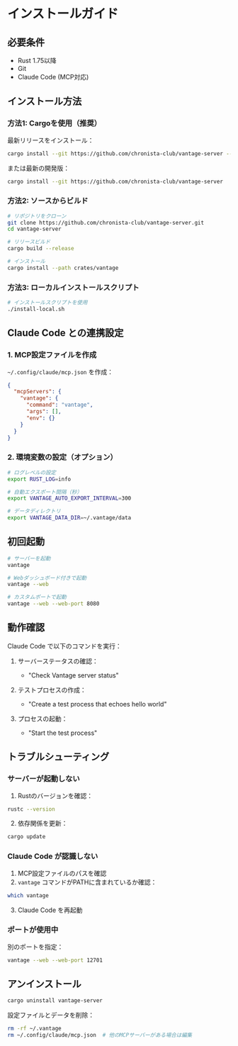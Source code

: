 # インストールガイド

## 必要条件

- Rust 1.75以降
- Git
- Claude Code (MCP対応)

## インストール方法

### 方法1: Cargoを使用（推奨）

最新リリースをインストール：
```bash
cargo install --git https://github.com/chronista-club/vantage-server --tag v0.2.0
```

または最新の開発版：
```bash
cargo install --git https://github.com/chronista-club/vantage-server
```

### 方法2: ソースからビルド

```bash
# リポジトリをクローン
git clone https://github.com/chronista-club/vantage-server.git
cd vantage-server

# リリースビルド
cargo build --release

# インストール
cargo install --path crates/vantage
```

### 方法3: ローカルインストールスクリプト

```bash
# インストールスクリプトを使用
./install-local.sh
```

## Claude Code との連携設定

### 1. MCP設定ファイルを作成

`~/.config/claude/mcp.json` を作成：

```json
{
  "mcpServers": {
    "vantage": {
      "command": "vantage",
      "args": [],
      "env": {}
    }
  }
}
```

### 2. 環境変数の設定（オプション）

```bash
# ログレベルの設定
export RUST_LOG=info

# 自動エクスポート間隔（秒）
export VANTAGE_AUTO_EXPORT_INTERVAL=300

# データディレクトリ
export VANTAGE_DATA_DIR=~/.vantage/data
```

## 初回起動

```bash
# サーバーを起動
vantage

# Webダッシュボード付きで起動
vantage --web

# カスタムポートで起動
vantage --web --web-port 8080
```

## 動作確認

Claude Code で以下のコマンドを実行：

1. サーバーステータスの確認：
   - "Check Vantage server status"

2. テストプロセスの作成：
   - "Create a test process that echoes hello world"

3. プロセスの起動：
   - "Start the test process"

## トラブルシューティング

### サーバーが起動しない

1. Rustのバージョンを確認：
```bash
rustc --version
```

2. 依存関係を更新：
```bash
cargo update
```

### Claude Code が認識しない

1. MCP設定ファイルのパスを確認
2. `vantage` コマンドがPATHに含まれているか確認：
```bash
which vantage
```

3. Claude Code を再起動

### ポートが使用中

別のポートを指定：
```bash
vantage --web --web-port 12701
```

## アンインストール

```bash
cargo uninstall vantage-server
```

設定ファイルとデータを削除：
```bash
rm -rf ~/.vantage
rm ~/.config/claude/mcp.json  # 他のMCPサーバーがある場合は編集
```